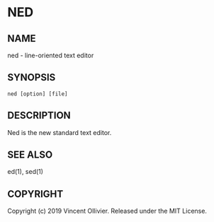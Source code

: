 NED
===


NAME
----

ned - line-oriented text editor


SYNOPSIS
--------

`ned [option] [file]`


DESCRIPTION
-----------

Ned is the new standard text editor.


SEE ALSO
--------

ed(1), sed(1)


COPYRIGHT
---------

Copyright (c) 2019 Vincent Ollivier. Released under the MIT License.